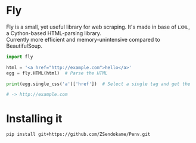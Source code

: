 # Fly
Fly is a small, yet useful library for web scraping. It's made in base of `LXML`, a Cython-based HTML-parsing library.<br>
Currently more efficient and memory-unintensive compared to BeautifulSoup.

```py
import fly

html = '<a href="http://example.com">hello</a>'
egg = fly.HTML(html)  # Parse the HTML

print(egg.single_css('a')['href'])  # Select a single tag and get the `href` attribute

# -> http://example.com
```

# Installing it
```sh
pip install git+https://github.com/ZSendokame/Penv.git
````